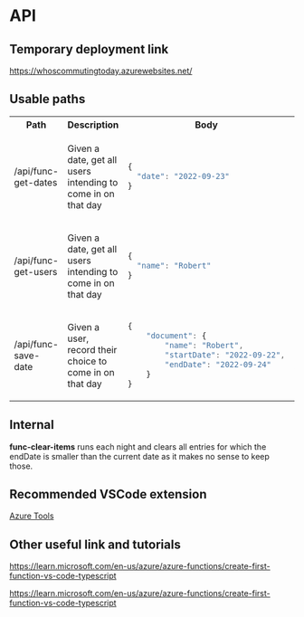 # API


## Temporary deployment link

https://whoscommutingtoday.azurewebsites.net/


## Usable paths

<table>

<tr>
<th> Path </th>
<th> Description </th>
<th> Body </th>
<th> Obs </th>
</tr>

<tr><td>

/api/func-get-dates

</td><td>

Given a date, get all users intending to come in on that day

</td><td>

``` javascript
{
  "date": "2022-09-23"
}
```
</td></tr>


<tr><td>

/api/func-get-users

</td><td>

Given a date, get all users intending to come in on that day

</td><td>

``` javascript
{
  "name": "Robert"
}
```

</td></tr>


<tr><td>

/api/func-save-date

</td><td>

Given a user, record their choice to come in on that day

</td><td>

``` javascript
{
    "document": {
        "name": "Robert",
        "startDate": "2022-09-22",
        "endDate": "2022-09-24"
    }
}
```

</td><td>

startDate & endDate are **inclusive**

</td></tr>

</table>

## Internal

**func-clear-items** runs each night and clears all entries for which the endDate is smaller than the current date as it makes no sense to keep those.

## Recommended VSCode extension

[Azure Tools](https://marketplace.visualstudio.com/items?itemName=ms-vscode.vscode-node-azure-pack)

## Other useful link and tutorials

https://learn.microsoft.com/en-us/azure/azure-functions/create-first-function-vs-code-typescript

https://learn.microsoft.com/en-us/azure/azure-functions/create-first-function-vs-code-typescript